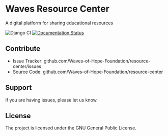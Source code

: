 # Waves Resource Center
A digital platform for sharing educational resources

![Django CI](https://github.com/Waves-of-Hope-Foundation/resource-center/workflows/Django%20CI/badge.svg)
[![Documentation Status](https://readthedocs.org/projects/resource-center/badge/?version=latest)](https://resource-center.readthedocs.io/en/latest/?badge=latest)

Contribute
----------

- Issue Tracker: github.com/Waves-of-Hope-Foundation/resource-center/issues
- Source Code: github.com/Waves-of-Hope-Foundation/resource-center

Support
-------

If you are having issues, please let us know.

License
-------

The project is licensed under the GNU General Public License.
